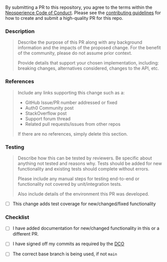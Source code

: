 By submitting a PR to this repository, you agree to the terms within the [Neosperience Code of Conduct](https://github.com/neosperience/shipper/blob/main/CODE-OF-CONDUCT.md). Please see the [contributing guidelines](https://github.com/neosperience/shipper/blob/main/CONTRIBUTING.md) for how to create and submit a high-quality PR for this repo.

### Description

> Describe the purpose of this PR along with any background information and the impacts of the proposed change. For the benefit of the community, please do not assume prior context.
>
> Provide details that support your chosen implementation, including: breaking changes, alternatives considered, changes to the API, etc.
>

### References

> Include any links supporting this change such as a:
>
> - GitHub Issue/PR number addressed or fixed
> - Auth0 Community post
> - StackOverflow post
> - Support forum thread
> - Related pull requests/issues from other repos
>
> If there are no references, simply delete this section.

### Testing

> Describe how this can be tested by reviewers. Be specific about anything not tested and reasons why. Tests should be added for new functionality and existing tests should complete without errors.
>
> Please include any manual steps for testing end-to-end or functionality not covered by unit/integration tests.
>
> Also include details of the environment this PR was developed.
- [ ] This change adds test coverage for new/changed/fixed functionality

### Checklist

- [ ] I have added documentation for new/changed functionality in this or a different PR.
- [ ] I have signed off my commits as required by the [DCO](https://en.wikipedia.org/wiki/Developer_Certificate_of_Origin)
- [ ] The correct base branch is being used, if not `main`


